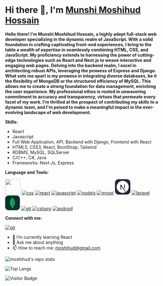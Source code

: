 # Hi there 👋, I'm [Munshi Moshihud Hossain](https://github.com/mmoshihud?tab=repositories)

**Hello there! I'm Munshi Moshihud Hossain, a highly adept full-stack web developer specializing in the dynamic realm of JavaScript. With a solid foundation in crafting captivating front-end experiences, I bring to the table a wealth of expertise in seamlessly combining HTML, CSS, and JavaScript. My proficiency extends to harnessing the power of cutting-edge technologies such as React and Next.js to weave interactive and engaging web pages.
Delving into the backend realm, I excel in architecting robust APIs, leveraging the prowess of Express and Django. What sets me apart is my prowess in integrating diverse databases, be it the flexibility of MongoDB or the structured efficiency of MySQL. This allows me to create a strong foundation for data management, enriching the user experience.
My professional ethos is rooted in unwavering commitment to accuracy and transparency, virtues that permeate every facet of my work. I'm thrilled at the prospect of contributing my skills to a dynamic team, and I'm poised to make a meaningful impact in the ever-evolving landscape of web development.**

**Skills:**

- React
- Javascript
- Full Web Application, API, Backend with Django, Frontend with React
- HTML5, CSS3, React, BootStrap, Tailwind
- RDBMS, MySQL, SQLServer
- C/C++, C#, Java
- Frameworks: Next Js, Express

**Language and Tools:**

<a href="https://cdn.jsdelivr.net/gh/devicons/devicon/icons/html5/html5-original-wordmark.svg"><img src="https://cdn.jsdelivr.net/gh/devicons/devicon/icons/html5/html5-original-wordmark.svg" width="50" height="50"/></a>
<a href="https://cdn.jsdelivr.net/gh/devicons/devicon/icons/css3/css3-original-wordmark.svg"><img src="https://cdn.jsdelivr.net/gh/devicons/devicon/icons/css3/css3-original-wordmark.svg" alt="css" width="50" sizes="50"></a>
<a href="https://reactjs.org/"><img src="https://cdn.jsdelivr.net/gh/devicons/devicon/icons/react/react-original-wordmark.svg" alt="react" width="50" height="50"/></a>
<a href="https://developer.mozilla.org/en-US/docs/Web/JavaScript"><img src="https://cdn.jsdelivr.net/gh/devicons/devicon/icons/javascript/javascript-original.svg" alt="javascript" width="50" height="50"/></a>
<a href="https://nodejs.org"><img src="https://cdn.jsdelivr.net/gh/devicons/devicon/icons/nodejs/nodejs-original-wordmark.svg" alt="nodejs" width="50" height="50" /></a>
<a href="https://cdn.jsdelivr.net/gh/devicons/devicon/icons/mysql/mysql-original-wordmark.svg"><img src="https://cdn.jsdelivr.net/gh/devicons/devicon/icons/mysql/mysql-original-wordmark.svg" alt="mysql" width="50" sizes="50"></a>
<a target="_blank" rel="noopener" href="https://github.com/tandpfun/skill-icons/blob/main/icons/NextJS-Dark.svg"><img src="https://github.com/tandpfun/skill-icons/raw/main/icons/NextJS-Dark.svg" width="50"></a>
<a href="https://cdn.jsdelivr.net/gh/devicons/devicon/icons/laravel/laravel-plain-wordmark.svg"><img src="https://cdn.jsdelivr.net/gh/devicons/devicon/icons/laravel/laravel-plain-wordmark.svg" alt="laravel" width="50" height="50"/></a>
<a target="_blank" rel="noopener" href="https://github.com/tandpfun/skill-icons/blob/main/icons/MongoDB.svg"><img src="https://github.com/tandpfun/skill-icons/raw/main/icons/MongoDB.svg" width="48"></a>
<a href="https://cdn.jsdelivr.net/gh/devicons/devicon/icons/git/git-original-wordmark.svg"><img src="https://cdn.jsdelivr.net/gh/devicons/devicon/icons/git/git-original-wordmark.svg" alt="git" width="50" sizes="50"></a>
<a href="https://cdn.jsdelivr.net/gh/devicons/devicon/icons/csharp/csharp-original.svg"><img src="https://cdn.jsdelivr.net/gh/devicons/devicon/icons/csharp/csharp-original.svg" alt="csharp" width="50" sizes="50"></a>
<a href="https://cdn.jsdelivr.net/gh/devicons/devicon/icons/android/android-original-wordmark.svg"><img src="https://cdn.jsdelivr.net/gh/devicons/devicon/icons/android/android-original-wordmark.svg" alt="android" width="50" sizes="50"></a>

**Connect with me:**

<a href="https://www.facebook.com/mmoshihud.hossain"><img src="https://cdn.jsdelivr.net/gh/devicons/devicon/icons/facebook/facebook-original.svg" alt="git" width="50" sizes="50"></a>

- 🌱 I’m currently learning React
- 💬 Ask me about anything
- 📫 How to reach me: moshihud@gmail.com

![moshihud's repo stats](https://github-readme-stats.vercel.app/api?username=mmoshihud&show_icons=true&include_all_commits=true)

![Top Langs](https://github-readme-stats.vercel.app/api/top-langs/?username=mmoshihud)

![Visitor Badge](https://komarev.com/ghpvc/?username=mmoshihud)

<!---
mmoshihud/mmoshihud is a ✨ special ✨ repository because its `README.md` (this file) appears on your GitHub profile.
You can click the Preview link to take a look at your changes.
--->
